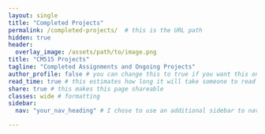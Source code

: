 ```yaml
---
layout: single
title: "Completed Projects"
permalink: /completed-projects/  # this is the URL path
hidden: true
header:
  overlay_image: /assets/path/to/image.png
title: "CM515 Projects"
tagline: "Completed Assignments and Ongoing Projects"   
author_profile: false # you can change this to true if you want this on the side again!
read_time: true # this estimates how long it will take someone to read this page
share: true # this makes this page shareable
classes: wide # formatting
sidebar:
  nav: "your_nav_heading" # I chose to use an additional sidebar to navigate different parts of this page instead of the author profile. If you use this you will have to add a new section to your navigation.yml file, or you can comment this section out.

---
```

